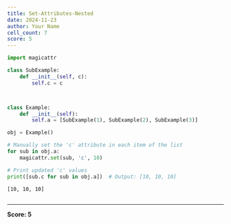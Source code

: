 ```yaml
---
title: Set-Attributes-Nested
date: 2024-11-23
author: Your Name
cell_count: 7
score: 5
---
```


```python
import magicattr


```


```python
class SubExample:
    def __init__(self, c):
        self.c = c




```


```python
class Example:
    def __init__(self):
        self.a = [SubExample(1), SubExample(2), SubExample(3)]


```


```python
obj = Example()


```


```python
# Manually set the 'c' attribute in each item of the list
for sub in obj.a:
    magicattr.set(sub, 'c', 10)


```


```python
# Print updated 'c' values
print([sub.c for sub in obj.a])  # Output: [10, 10, 10]
```

    [10, 10, 10]



```python

```


---
**Score: 5**
